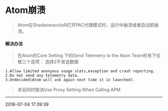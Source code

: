 # Atom崩溃
> Atom在ShadaowsocksR打开PAC代理模式时，运行中崩溃或者启动即崩溃。
#### 解决办法
>在Atom的Core Setting 下的Send Telemetry to the Atom Team栏有下拉框三个选项：
选择2不发送数据

```
1.Allow limited anonyous usage stats,exception and crash reporting.
2.Do not send any telemetry data.
3.Undecided(Atom will ask again next time it is launched).
```
> 并且同时取消Use Proxy Setting When Calling APM

---

2018-07-04 17:39:39

